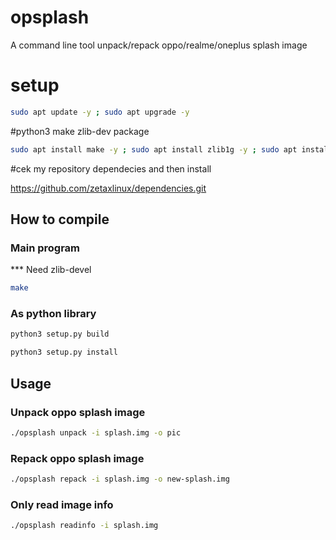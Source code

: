 # opsplash
A command line tool unpack/repack oppo/realme/oneplus splash image

# setup
```sh
sudo apt update -y ; sudo apt upgrade -y
```
#python3 make zlib-dev package
```sh
sudo apt install make -y ; sudo apt install zlib1g -y ; sudo apt install python3 -y ; pip install setuptools
```
#cek my repository dependecies and then install

https://github.com/zetaxlinux/dependencies.git

## How to compile
### Main program
*** Need zlib-devel    
``` sh
make
```
### As python library
``` sh
python3 setup.py build
```
```sh
python3 setup.py install
```

## Usage
### Unpack oppo splash image    
``` sh
./opsplash unpack -i splash.img -o pic
```
    
### Repack oppo splash image
``` sh
./opsplash repack -i splash.img -o new-splash.img
```

### Only read image info
``` sh
./opsplash readinfo -i splash.img
```
